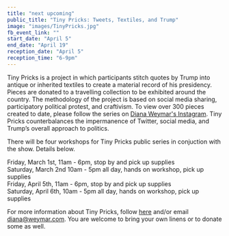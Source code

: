 ```yaml
---
title: "next upcoming"
public_title: "Tiny Pricks: Tweets, Textiles, and Trump"
image: "images/TinyPricks.jpg"
fb_event_link: ""
start_date: "April 5"
end_date: "April 19"
reception_date: "April 5"
reception_time: "6-9pm"
---
```

Tiny Pricks is a project in which participants stitch quotes by Trump into antique or inherited textiles to create a material record of his presidency. Pieces are donated to a travelling collection to be exhibited around the country. The methodology of the project is based on social media sharing, participatory political protest, and craftivism. To view over 300 pieces created to date, please follow the series on [Diana Weymar's Instagram](https://www.instagram.com/dianaweymar). Tiny Pricks counterbalances the impermanence of Twitter, social media, and Trump’s overall approach to politics.

There will be four workshops for Tiny Pricks public series in conjuction with the show. Details below.

Friday, March 1st, 11am - 6pm, stop by and pick up supplies <br>
Saturday, March 2nd 10am - 5pm all day, hands on workshop, pick up supplies <br>
Friday, April 5th, 11am - 6pm, stop by and pick up supplies <br>
Saturday, April 6th, 10am - 5pm all day, hands on workshop, pick up supplies <br>

For more information about Tiny Pricks, follow [here](https://www.instagram.com/dianaweymar) and/or email diana@weymar.com. You are welcome to bring your own linens or to donate some as well. 
